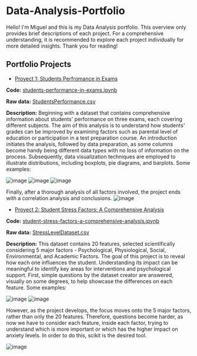 # Data-Analysis-Portfolio
Hello! I'm Miguel and this is my Data Analysis portfolio. This overview only provides brief descriptions of each project. For a comprehensive understanding, it is recommended to explore each project individually for more detailed insights. Thank you for reading!

## Portfolio Projects
- [Proyect 1: Students Perfromance in Exams](https://github.com/Migualva/Students-Performance-in-Exams)

**Code:**  [students-performance-in-exams.ipynb](https://github.com/Migualva/Students-Performance-in-Exams/blob/main/students-performance-in-exams.ipynb) 

**Raw data:** [StudentsPerformance.csv](https://github.com/Migualva/Students-Performance-in-Exams/blob/main/StudentsPerformance.csv)

**Description:** Beginning with a dataset that contains comprehensive information about students' performance on three exams, each covering different subjects. The aim of this analysis is to understand how students' grades can be improved by examining factors such as parental level of education or participation in a test preparation course. An introduction initiates the analysis, followed by data preparation, as some columns become handy being different data types with no loss of information on the process. Subsequently, data visualization techniques are employed to illustrate distributions, including boxplots, pie diagrams, and barplots. Some examples:

![image](https://github.com/Migualva/Data-Analysis-Portfolio/assets/95355380/8d0919cf-efe4-48a3-86de-b4b129c414ea)
![image](https://github.com/Migualva/Data-Analysis-Portfolio/assets/95355380/95de30fb-5efc-4340-b0e9-afb0d135456a)
![image](https://github.com/Migualva/Data-Analysis-Portfolio/assets/95355380/da318262-a8ed-4778-b159-438d63ebb8d7)

Finally, after a thorough analysis of all factors involved, the project ends with a correlation analysis and conclusions. 
![image](https://github.com/Migualva/Data-Analysis-Portfolio/assets/95355380/fc9c7f42-8940-4834-b7e8-6611edbd6ad7)



- [Proyect 2: Student Stress Factors: A Comprehensive Analysis](https://github.com/Migualva/Student-Stress-Factors-A-Comprehensive-Analysis)

**Code:**  [student-stress-factors-a-comprehensive-analysis.ipynb](https://github.com/Migualva/Student-Stress-Factors-A-Comprehensive-Analysis/blob/main/student-stress-factors-a-comprehensive-analysis.ipynb)

**Raw data:** [StressLevelDataset.csv](https://github.com/Migualva/Student-Stress-Factors-A-Comprehensive-Analysis/blob/main/StressLevelDataset.csv)

**Description:** This dataset contains 20 features, selected scientifically considering 5 major factors -  Psychological, Physiological, Social, Environmental, and Academic Factors. The goal of this project is to reveal how each one influences the student. Understanding its impact can be meaningful to identify key areas for interventions and psychological support. First, simple questions by the dataset creator are answered, visually on some degrees, to help showcase the differences on each feature. Some examples:

![image](https://github.com/Migualva/Data-Analysis-Portfolio/assets/95355380/a0d293e3-293e-427d-8408-7359c4420662)
![image](https://github.com/Migualva/Data-Analysis-Portfolio/assets/95355380/0f76d248-8f51-47b3-b846-84c187a1af4b)

However, as the project develops, the focus moves onto the 5 major factors, rather than only the 20 features. Therefore, questions become harder, as now we have to consider each feature, inside each factor, trying to understand which is more important or which has the higher impact on anxiety levels. In order to do this, scikit is the desired tool.

![image](https://github.com/Migualva/Data-Analysis-Portfolio/assets/95355380/674cc3fc-679b-4387-999a-a188c3c728e5)

